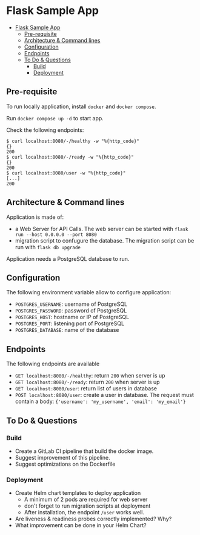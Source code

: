 # Flask Sample App
- [Flask Sample App](#flask-sample-app)
  - [Pre-requisite](#pre-requisite)
  - [Architecture \& Command lines](#architecture--command-lines)
  - [Configuration](#configuration)
  - [Endpoints](#endpoints)
  - [To Do \& Questions](#to-do--questions)
    - [Build](#build)
    - [Deployment](#deployment)

## Pre-requisite

To run locally application, install `docker` and `docker compose`.

Run `docker compose up -d` to start app.

Check the following endpoints:
```console
$ curl localhost:8080/-/healthy -w "%{http_code}"
{}
200
$ curl localhost:8080/-/ready -w "%{http_code}"
{}
200
$ curl localhost:8080/user -w "%{http_code}"
[...]
200
```

## Architecture & Command lines

Application is made of:
* a Web Server for API Calls. The web server can be started with `flask run --host 0.0.0.0 --port 8080`
* migration script to confugure the database. The migration script can be run with `flask db upgrade`

Application needs a PostgreSQL database to run.

## Configuration

The following environment variable allow to configure application:
* `POSTGRES_USERNAME`: username of PostgreSQL
* `POSTGRES_PASSWORD`: password of PostgreSQL
* `POSTGRES_HOST`: hostname or IP of PostgreSQL
* `POSTGRES_PORT`: listening port of PostgreSQL
* `POSTGRES_DATABASE`: name of the database

## Endpoints

The following endpoints are available
* `GET localhost:8080/-/healthy`: return `200` when server is up
* `GET localhost:8080/-/ready`: return `200` when server is up
* `GET localhost:8080/user`: return list of users in database
* `POST localhost:8080/user`: create a user in database. The request must contain a body: `{'username': 'my_username', 'email': 'my_email'}`

## To Do & Questions

### Build

* Create a GitLab CI pipeline that build the docker image.
* Suggest improvement of this pipeline.
* Suggest optimizations on the Dockerfile

### Deployment

* Create Helm chart templates to deploy application
  * A minimum of 2 pods are required for web server
  * don't forget to run migration scripts at deployment
  * After installation, the endpoint `/user` works well.
* Are liveness & readiness probes correctly implemented? Why?
* What improvement can be done in your Helm Chart?
